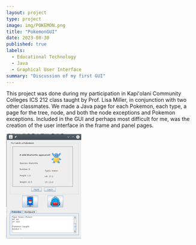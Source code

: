 ```yaml
---
layout: project
type: project
image: img/POKEMON.png
title: "PokemonGUI"
date: 2023-08-30
published: true
labels:
  - Educational Technology
  - Java
  - Graphical User Interface
summary: "Discussion of my first GUI"
---
```


This project was done during my participation in Kapiʻolani Community Colleges ICS 212 class taught by Prof. Lisa Miller, in conjunction with two other classmates. We made a Java page for each Pokemon, each type, a page for the tree, node, and both the node exceptions and Pokemon exceptions. Included in the GUI and perhaps most difficult for me, was the creation of the user interface in the frame and panel pages. 

<div class="text-center">
<img class="img-center" src="../img/pokegui.png">
</div>
